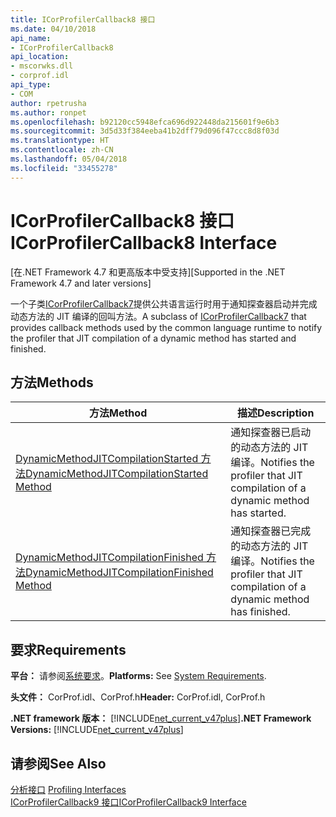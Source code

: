 ```yaml
---
title: ICorProfilerCallback8 接口
ms.date: 04/10/2018
api_name:
- ICorProfilerCallback8
api_location:
- mscorwks.dll
- corprof.idl
api_type:
- COM
author: rpetrusha
ms.author: ronpet
ms.openlocfilehash: b92120cc5948efca696d922448da215601f9e6b3
ms.sourcegitcommit: 3d5d33f384eeba41b2dff79d096f47ccc8d8f03d
ms.translationtype: HT
ms.contentlocale: zh-CN
ms.lasthandoff: 05/04/2018
ms.locfileid: "33455278"
---
```

# <a name="icorprofilercallback8-interface"></a><span data-ttu-id="62419-102">ICorProfilerCallback8 接口</span><span class="sxs-lookup"><span data-stu-id="62419-102">ICorProfilerCallback8 Interface</span></span>
<span data-ttu-id="62419-103">[在.NET Framework 4.7 和更高版本中受支持]</span><span class="sxs-lookup"><span data-stu-id="62419-103">[Supported in the .NET Framework 4.7 and later versions]</span></span>  

 <span data-ttu-id="62419-104">一个子类[ICorProfilerCallback7](icorprofilercallback7-interface.md)提供公共语言运行时用于通知探查器启动并完成动态方法的 JIT 编译的回叫方法。</span><span class="sxs-lookup"><span data-stu-id="62419-104">A subclass of [ICorProfilerCallback7](icorprofilercallback7-interface.md) that provides callback methods used by the common language runtime to notify the profiler that JIT compilation of a dynamic method has started and finished.</span></span> 
  
## <a name="methods"></a><span data-ttu-id="62419-105">方法</span><span class="sxs-lookup"><span data-stu-id="62419-105">Methods</span></span>  
  
|<span data-ttu-id="62419-106">方法</span><span class="sxs-lookup"><span data-stu-id="62419-106">Method</span></span>|<span data-ttu-id="62419-107">描述</span><span class="sxs-lookup"><span data-stu-id="62419-107">Description</span></span>|  
|------------|-----------------|  
|[<span data-ttu-id="62419-108">DynamicMethodJITCompilationStarted 方法</span><span class="sxs-lookup"><span data-stu-id="62419-108">DynamicMethodJITCompilationStarted Method</span></span>](icorprofilercallback8-dynamicmethodjitcompilationstarted-method.md)|<span data-ttu-id="62419-109">通知探查器已启动的动态方法的 JIT 编译。</span><span class="sxs-lookup"><span data-stu-id="62419-109">Notifies the profiler that JIT compilation of a dynamic method has started.</span></span>|  
|[<span data-ttu-id="62419-110">DynamicMethodJITCompilationFinished 方法</span><span class="sxs-lookup"><span data-stu-id="62419-110">DynamicMethodJITCompilationFinished Method</span></span>](icorprofilercallback8-dynamicmethodjitcompilationfinished-method.md)|<span data-ttu-id="62419-111">通知探查器已完成的动态方法的 JIT 编译。</span><span class="sxs-lookup"><span data-stu-id="62419-111">Notifies the profiler that JIT compilation of a dynamic method has finished.</span></span>|  
  
## <a name="requirements"></a><span data-ttu-id="62419-112">要求</span><span class="sxs-lookup"><span data-stu-id="62419-112">Requirements</span></span>  
 <span data-ttu-id="62419-113">**平台：** 请参阅[系统要求](../../get-started/system-requirements.md)。</span><span class="sxs-lookup"><span data-stu-id="62419-113">**Platforms:** See [System Requirements](../../get-started/system-requirements.md).</span></span>  
  
 <span data-ttu-id="62419-114">**头文件：** CorProf.idl、CorProf.h</span><span class="sxs-lookup"><span data-stu-id="62419-114">**Header:** CorProf.idl, CorProf.h</span></span>  
  
<span data-ttu-id="62419-115">**.NET framework 版本：** [!INCLUDE[net_current_v47plus](../../../../includes/net-current-v47plus.md)]</span><span class="sxs-lookup"><span data-stu-id="62419-115">**.NET Framework Versions:** [!INCLUDE[net_current_v47plus](../../../../includes/net-current-v47plus.md)]</span></span>  

## <a name="see-also"></a><span data-ttu-id="62419-116">请参阅</span><span class="sxs-lookup"><span data-stu-id="62419-116">See Also</span></span>  
<span data-ttu-id="62419-117">[分析接口](profiling-interfaces.md) </span><span class="sxs-lookup"><span data-stu-id="62419-117">[Profiling Interfaces](profiling-interfaces.md) </span></span>  
[<span data-ttu-id="62419-118">ICorProfilerCallback9 接口</span><span class="sxs-lookup"><span data-stu-id="62419-118">ICorProfilerCallback9 Interface</span></span>](icorprofilercallback9-interface.md)
